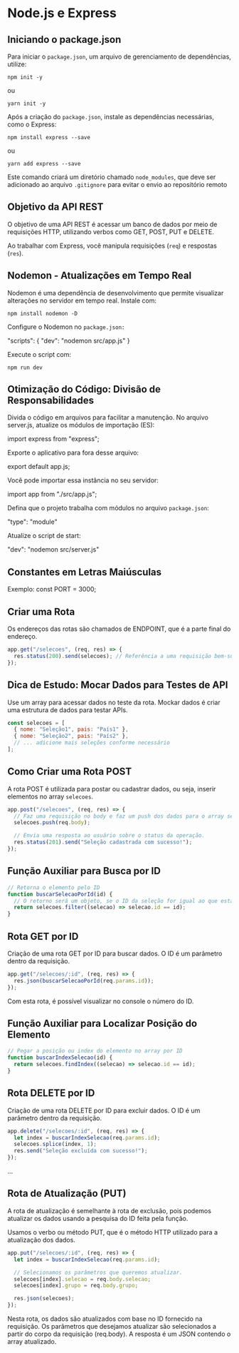 # Node.js e Express

## Iniciando o package.json

Para iniciar o `package.json`, um arquivo de gerenciamento de dependências, utilize:

```
npm init -y
```

ou

```
yarn init -y
```

Após a criação do `package.json`, instale as dependências necessárias, como o Express:

```
npm install express --save
```

ou

```
yarn add express --save
```

Este comando criará um diretório chamado `node_modules`, que deve ser adicionado ao arquivo `.gitignore` para evitar o envio ao repositório remoto

## Objetivo da API REST

O objetivo de uma API REST é acessar um banco de dados por meio de requisições HTTP, utilizando verbos como GET, POST, PUT e DELETE.

Ao trabalhar com Express, você manipula requisições (`req`) e respostas (`res`).

## Nodemon - Atualizações em Tempo Real

Nodemon é uma dependência de desenvolvimento que permite visualizar alterações no servidor em tempo real. Instale com:

```
npm install nodemon -D
```

Configure o Nodemon no `package.json:`

"scripts": {
"dev": "nodemon src/app.js"
}

Execute o script com:

```
npm run dev
```

## Otimização do Código: Divisão de Responsabilidades

Divida o código em arquivos para facilitar a manutenção. No arquivo server.js, atualize os módulos de importação (ES):

import express from "express";

Exporte o aplicativo para fora desse arquivo:

export default app.js;

Você pode importar essa instância no seu servidor:

import app from "./src/app.js";

Defina que o projeto trabalha com módulos no arquivo `package.json`:

"type": "module"

Atualize o script de start:

"dev": "nodemon src/server.js"

## Constantes em Letras Maiúsculas

Exemplo: const PORT = 3000;

## Criar uma Rota

Os endereços das rotas são chamados de ENDPOINT, que é a parte final do endereço.

```javascript
app.get("/selecoes", (req, res) => {
  res.status(200).send(selecoes); // Referência a uma requisição bem-sucedida
});
```

## Dica de Estudo: Mocar Dados para Testes de API

Use um array para acessar dados no teste da rota. Mockar dados é criar uma estrutura de dados para testar APIs.

```javascript
const selecoes = [
  { nome: "Seleção1", pais: "País1" },
  { nome: "Seleção2", pais: "País2" },
  // ... adicione mais seleções conforme necessário
];
```

## Como Criar uma Rota POST

A rota POST é utilizada para postar ou cadastrar dados, ou seja, inserir elementos no array `selecoes`.

```javascript
app.post("/selecoes", (req, res) => {
  // Faz uma requisição no body e faz um push dos dados para o array selecoes.
  selecoes.push(req.body);

  // Envia uma resposta ao usuário sobre o status da operação.
  res.status(201).send("Seleção cadastrada com sucesso!");
});
```

## Função Auxiliar para Busca por ID

```javascript
// Retorna o elemento pelo ID
function buscarSelecaoPorId(id) {
  // O retorno será um objeto, se o ID da seleção for igual ao que estamos buscando
  return selecoes.filter((selecao) => selecao.id == id);
}
```

## Rota GET por ID

Criação de uma rota GET por ID para buscar dados. O ID é um parâmetro dentro da requisição.

```javascript
app.get("/selecoes/:id", (req, res) => {
  res.json(buscarSelecaoPorId(req.params.id));
});
```

Com esta rota, é possível visualizar no console o número do ID.

## Função Auxiliar para Localizar Posição do Elemento

```javascript
// Pegar a posição ou index do elemento no array por ID
function buscarIndexSelecao(id) {
  return selecoes.findIndex((selecao) => selecao.id == id);
}
```

## Rota DELETE por ID

Criação de uma rota DELETE por ID para excluir dados. O ID é um parâmetro dentro da requisição.

```javascript
app.delete("/selecoes/:id", (req, res) => {
  let index = buscarIndexSelecao(req.params.id);
  selecoes.splice(index, 1);
  res.send("Seleção excluída com sucesso!");
});
```

...

## Rota de Atualização (PUT)

A rota de atualização é semelhante à rota de exclusão, pois podemos atualizar os dados usando a pesquisa do ID feita pela função.

Usamos o verbo ou método PUT, que é o método HTTP utilizado para a atualização dos dados.

```javascript
app.put("/selecoes/:id", (req, res) => {
  let index = buscarIndexSelecao(req.params.id);

  // Selecionamos os parâmetros que queremos atualizar.
  selecoes[index].selecao = req.body.selecao;
  selecoes[index].grupo = req.body.grupo;

  res.json(selecoes);
});
```

Nesta rota, os dados são atualizados com base no ID fornecido na requisição. Os parâmetros que desejamos atualizar são selecionados a partir do corpo da requisição (req.body). A resposta é um JSON contendo o array atualizado.
